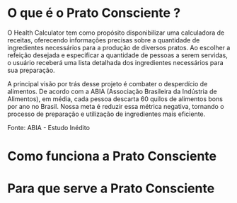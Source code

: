 # O que é o Prato Consciente ?

O Health Calculator tem como propósito disponibilizar uma calculadora de receitas, oferecendo informações precisas sobre a quantidade de ingredientes necessários para a produção de diversos pratos. Ao escolher a refeição desejada e especificar a quantidade de pessoas a serem servidas, o usuário receberá uma lista detalhada dos ingredientes necessários para sua preparação.

A principal visão por trás desse projeto é combater o desperdício de alimentos. De acordo com a ABIA (Associação Brasileira da Indústria de Alimentos), em média, cada pessoa descarta 60 quilos de alimentos bons por ano no Brasil. Nossa meta é reduzir essa métrica negativa, tornando o processo de preparação e utilização de ingredientes mais eficiente.

Fonte: ABIA - Estudo Inédito

# Como funciona a Prato Consciente

# Para que serve a Prato Consciente
